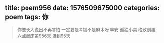 title: poem956
date: 1576509675000
categories: poem
tags: 你
---
> 你要长大说出不再害怕
一定要是幸福不是麻木呀
早安
孤独小美
格致别趣
六点起床第956天 迟到95天